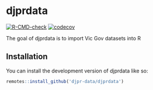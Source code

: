 
<!-- README.md is generated from README.Rmd. Please edit that file -->

# djprdata

<!-- badges: start -->

[![R-CMD-check](https://github.com/djpr-data/djprdata/workflows/R-CMD-check/badge.svg)](https://github.com/djpr-data/djprdata/actions)
[![codecov](https://codecov.io/gh/djpr-data/djprdata/branch/main/graph/badge.svg?token=F870AJ43MI)](https://codecov.io/gh/djpr-data/djprdata)
<!-- badges: end -->

The goal of djprdata is to import Vic Gov datasets into R

## Installation

You can install the development version of djprdata like so:

``` r
remotes::install_github('djpr-data/djprdata')
```
